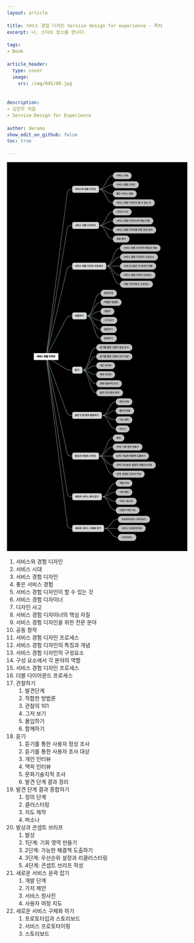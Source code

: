 ```yaml
---
layout: article

title: 서비스 경험 디자인 Service design for experience - 목차
excerpt: 나, 스티브 잡스를 만나다.

tags: 
- Book

article_header:
  type: cover
  image:
    src: /img/045/00.jpg


description: 
- 김진우 지음
- Service Design for Experience

author: derano
show_edit_on_github: false
toc: true

--- 
```

![서비스경험디자인](/img/045/01.jpg "서비스경험디자인")
 

1. 서비스와 경험 디자인
  1. 서비스 시대
  2. 서비스 경험 디자인
  3. 좋은 서비스 경험
  4. 서비스 경험 디자인이 할 수 있는 것
2. 서비스 경험 디자이너
  5. 디자인 사고
  6. 서비스 경험 디자이너의 핵심 자질
  7. 서비스 경험 디자인을 위한 전문 분야
  8. 공동 창작
3. 서비스 경험 디자인 프로세스
  9. 서비스 경험 디자인의 특징과 개념
  10. 서비스 경험 디자인의 구성요소
  11. 구성 요소에서 각 분야의 역할
  12. 서비스 경험 디자인 프로세스
  13. 더블 다이아몬드 프로세스
4. 관찰하기
   1. 발견단계
   2. 적합한 방법론
   3. 관찰의 101
   4. 그저 보기
   5. 몰입하기
   6. 함께하기
5. 듣기
   1. 듣기를 통한 사용자 정성 조사
   2. 듣기를 통한 사용자 조사 대상
   3. 개인 인터뷰
   4. 맥락 인터뷰
   5. 문화기술지적 조사
   6. 발견 단계 결과 정리
6. 발견 단계 결과 종합하기
   1. 정의 단계
   2. 클러스터링
   3. 지도 제작
   4. 퍼소나
7. 발상과 콘셉트 브리프
   1. 발상
   2. 1단계: 기회 영역 만들기
   3. 2단계: 가능한 해결책 도출하기
   4. 3단계: 우선순위 설정과 리클러스터링
   5. 4단계: 콘셉트 브리프 작성
8. 새로운 서비스 윤곽 잡기
   1. 개발 단계
   2. 가치 제안
   3. 서비스 청사진
   4. 사용자 여정 지도
9. 새로운 서비스 구체화 하기
   1.  프로토타입과 스토리보드
   2.  서비스 프로토타이핑
   3.  스토리보드